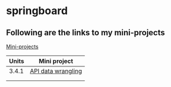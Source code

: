 # springboard

## Following are the links to my mini-projects
[Mini-projects](https://github.com/rushinaik/springboard/tree/master/Mini-projects)

|  Units | Mini project  |   
|---|---|
| 3.4.1  | [API data wrangling](https://github.com/rushinaik/springboard/blob/master/Mini-projects/MEC-3.4.1/api_data_wrangling_mini_project.ipynb)  |   
|   |   |   
|   |   |  
